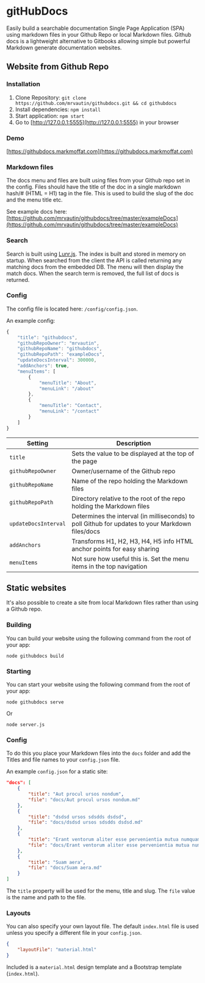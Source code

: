 # gitHubDocs

Easily build a searchable documentation Single Page Application (SPA) using markdown files in your Github Repo or local Markdown files. Github docs is a lightweight alternative to Gitbooks allowing simple but powerful Markdown generate documentation websites.

## Website from Github Repo

### Installation

1. Clone Repository: `git clone https://github.com/mrvautin/githubdocs.git && cd githubdocs`
2. Install dependencies: `npm install`
3. Start application: `npm start`
4. Go to  [http://127.0.0.1:5555](http://127.0.0.1:5555) in your browser

### Demo

[https://githubdocs.markmoffat.com](https://githubdocs.markmoffat.com)


### Markdown files

The docs menu and files are built using files from your Github repo set in the config. Files should have the title of the doc in a single markdown hash/# (HTML = H1) tag in the file. This is used to build the slug of the doc and the menu title etc.

See example docs here: [https://github.com/mrvautin/githubdocs/tree/master/exampleDocs](https://github.com/mrvautin/githubdocs/tree/master/exampleDocs)

### Search

Search is built using [Lunr.js](https://github.com/olivernn/lunr.js/). The index is built and stored in memory on startup. When searched from the client the API is called returning any matching docs from the embedded DB. The menu will then display the match docs. When the search term is removed, the full list of docs is returned.

### Config

The config file is located here: `/config/config.json`.

An example config:

``` javascript
{
    "title": "githubdocs",
    "githubRepoOwner": "mrvautin",
    "githubRepoName": "githubdocs",
    "githubRepoPath": "exampleDocs",
    "updateDocsInterval": 300000,
    "addAnchors": true,
    "menuItems": [
        {
            "menuTitle": "About",
            "menuLink": "/about"
        },
        {
            "menuTitle": "Contact",
            "menuLink": "/contact"
        }
    ]
}
```


|Setting|Description|
|--- |--- |
|`title`|Sets the value to be displayed at the top of the page|
|`githubRepoOwner`|Owner/username of the Github repo|
|`githubRepoName`|Name of the repo holding the Markdown files|
|`githubRepoPath`|Directory relative to the root of the repo holding the Markdown files|
|`updateDocsInterval`|Determines the interval (in milliseconds) to poll Github for updates to your Markdown files/docs|
|`addAnchors`|Transforms H1, H2, H3, H4, H5 info HTML anchor points for easy sharing|
|`menuItems`|Not sure how useful this is. Set the menu items in the top navigation|

## Static websites

It's also possible to create a site from local Markdown files rather than using a Github repo.

### Building

You can build your website using the following command from the root of your app:

```
node githubdocs build
```

### Starting

You can start your website using the following command from the root of your app:

```
node githubdocs serve
```

Or

```
node server.js
```

### Config

To do this you place your Markdown files into the `docs` folder and add the Titles and file names to your `config.json` file.

An example `config.json` for a static site:

``` json
"docs": [
    {
        "title": "Aut procul ursos nondum",
        "file": "docs/Aut procul ursos nondum.md"
    },
    {
        "title": "dsdsd ursos sdsdds dsdsd",
        "file": "docs/dsdsd ursos sdsdds dsdsd.md"
    },
    {
        "title": "Erant ventorum aliter esse pervenientia mutua numquam",
        "file": "docs/Erant ventorum aliter esse pervenientia mutua numquam.md"
    },
    {
        "title": "Suam aera",
        "file": "docs/Suam aera.md"
    }
]
```

The `title` property will be used for the menu, title and slug. The `file` value is the name and path to the file.

### Layouts

You can also specify your own layout file. The default `index.html` file is used unless you specify a different file in your `config.json`.

``` json
{
    "layoutFile": "material.html"
}
```

Included is a `material.html` design template and a Bootstrap template (`index.html`).